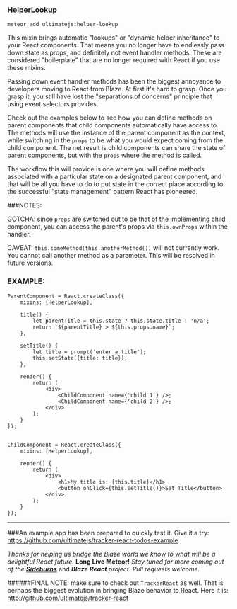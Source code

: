 ### HelperLookup

```
meteor add ultimatejs:helper-lookup
```

This mixin brings automatic "lookups" or "dynamic helper inheritance" to your React components. That means you no longer have to endlessly pass down state as props, and definitely not event handler methods. These are considered "boilerplate" that are no longer required with React if you use these mixins.

Passing down event handler methods has been the biggest annoyance to developers moving to React from Blaze. At first it's hard to grasp. Once you grasp it, you still have lost the "separations of concerns" principle that using event selectors provides.

Check out the examples below to see how you can define methods on parent components that child components automatically have access to. The methods will use the instance of the parent component as the context, while switching in the `props` to be what you would expect coming from the child component. The net result is child components can share the state of parent components, but with the `props` where the method is called.

The workflow this will provide is one where you will define methods associated with a particular state on a designated parent component, and that will be all you have to do to put state in the correct place according to the successful "state management" pattern React has pioneered.

###NOTES: 

GOTCHA: since `props` are switched out to be that of the implementing child component, you can access the parent's props via `this.ownProps` within the handler.

CAVEAT: `this.someMethod(this.anotherMethod())` will not currently work. You cannot call another method as a parameter. This will be resolved in future versions.

### EXAMPLE:

```
ParentComponent = React.createClass({
	mixins: [HelperLookup],

	title() {
		let parentTitle = this.state ? this.state.title : 'n/a';
		return `${parentTitle} > ${this.props.name}`;
	},
	
	setTitle() {
		let title = prompt('enter a title');
		this.setState({title: title});
	},
	
	render() {
		return (
			<div>
				<ChildComponent name={'child 1'} />;
				<ChildComponent name={'child 2'} />;
			</div>
		);
	}
});


ChildComponent = React.createClass({
	mixins: [HelperLookup],

	render() {
		return (
			<div>
				<h1>My title is: {this.title}</h1>
				<button onClick={this.setTitle()}>Set Title</button>
			</div>
		);
	}
});
```

----
###An example app has been prepared to quickly test it. 
Give it a try: https://github.com/ultimatejs/tracker-react-todos-example

*Thanks for helping us bridge the Blaze world we know to what will be a delightful React future.* **Long Live Meteor!** *Stay tuned for more coming out of the* [***Sideburns***](https://github.com/timbrandin/blaze-react) and ***Blaze React*** *project. Pull requests welcome.*  

######FINAL NOTE: make sure to check out `TrackerReact` as well. That is perhaps the biggest evolution in bringing Blaze behavior to React. Here it is: http://github.com/ultimatejs/tracker-react
